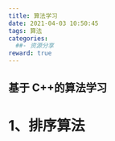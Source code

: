 ```yaml
---
title: 算法学习
date: 2021-04-03 10:50:45
tags: 算法
categories:
  ##- 资源分享
reward: true
---
```


## 基于 C++的算法学习

# 1、排序算法
